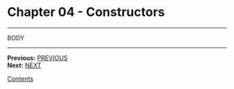 # Chapter 04 - Constructors

---

BODY

---

**Previous:** [PREVIOUS](./03-members.md)  
**Next:** [NEXT](./05-access.md)

[Contents](./readme.md)